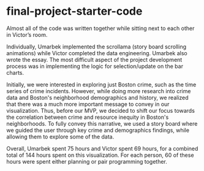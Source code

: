 # final-project-starter-code
Almost all of the code was written together while sitting next to each other in Victor’s room. 

Individually, Umarbek implemented the scrollama (story board scrolling animations) while Victor completed the data engineering. Umarbek also wrote the essay. The most difficult aspect of the project development process was in implementing the logic for selection/update on the bar charts. 

Initially, we were interested in exploring just Boston crime, such as the time series of crime incidents. However, while doing more research into crime data and Boston's neighborhood demographics and history, we realized that there was a much more important message to convey in our visualization. Thus, before our MVP, we decided to shift our focus towards the correlation between crime and resource inequity in Boston's neighborhoods. To fully convey this narrative, we used a story board where we guided the user through key crime and demographics findings, while allowing them to explore some of the data.

Overall, Umarbek spent 75 hours and Victor spent 69 hours, for a combined total of 144 hours spent on this visualization. For each person, 60 of these hours were spent either planning or pair programming together. 

